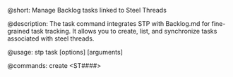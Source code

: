 @short:
Manage Backlog tasks linked to Steel Threads

@description:
The task command integrates STP with Backlog.md for fine-grained task tracking.
It allows you to create, list, and synchronize tasks associated with steel threads.

@usage:
stp task <command> [options] [arguments]

@commands:
create <ST####> <title>    Create a new task for a steel thread
list <ST####>              List all tasks for a steel thread
sync <ST####>              Sync task status with steel thread

@examples:
# Create a new task
stp task create ST0014 "Update documentation"

# List all tasks for a steel thread
stp task list ST0014

# Sync task status
stp task sync ST0014

@notes:
- Tasks are stored in the backlog/tasks directory
- Task names follow the pattern: ST#### - <description>
- Tasks have status: todo, in-progress, or done
- Use 'backlog' directly for advanced task management